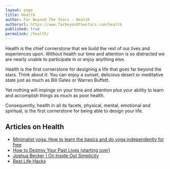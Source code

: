 ```yaml
---
layout: page
title: Health
author: Far Beyond The Stars - Health
authorurl: https://www.farbeyondthestars.com/health
published: true
permalink: /health/
---
```


<p>Health is the chief cornerstone that we build the rest of our lives and experiences upon. Without health our time and attention is so distracted we are nearly unable to participate in or enjoy anything else.
<p>Health is the first cornerstone for designing a life that goes far beyond the stars. Think about it: You can enjoy a sunset, delicious desert or meditative state just as much as Bill Gates or Warren Buffett.
<p>Yet nothing will impinge on your time and attention plus your ability to learn and accomplish things as much as poor health.
<p>Consequently, health in all its facets, physical, mental, emotional and spiritual, is the first cornerstone for being able to design your life.

## Articles on Health
<ul>
<li><a href="/minimalist-yoga-how-to-learn-the-basics-and-do-yoga-independently-for-free/">Minimalist yoga: How to learn the basics and do yoga independently for free</a></li>
<li><a href="/how-to-destroy-your-past-lives-starting-over/">How to Destroy Your Past Lives (starting over)</a></li>
<li><a href="/joshua-becker-on-inside-out-simplicity/">Joshua Becker | On Inside Out Simplicity</a></li>
<li><a href="/best-life-hacks/">Best Life Hacks</a></li>
</ul>
